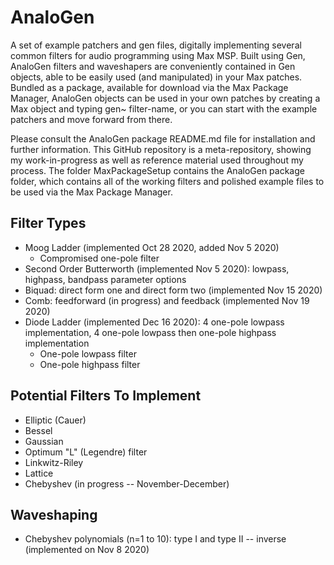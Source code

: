 # AnaloGen
A set of example patchers and gen files, digitally implementing several common filters for audio programming using Max MSP. Built using Gen, AnaloGen filters and waveshapers are conveniently contained in Gen objects, able to be easily used (and manipulated) in your Max patches. Bundled as a package, available for download via the Max Package Manager, AnaloGen objects can be used in your own patches by creating a Max object and typing gen~ filter-name, or you can start with the example patchers and move forward from there. 

Please consult the AnaloGen package README.md file for installation and further information. This GitHub repository is a meta-repository, showing my work-in-progress as well as reference material used throughout my process. The folder MaxPackageSetup contains the AnaloGen package folder, which contains all of the working filters and polished example files to be used via the Max Package Manager. 

## Filter Types
- Moog Ladder (implemented Oct 28 2020, added Nov 5 2020)
  - Compromised one-pole filter
- Second Order Butterworth (implemented Nov 5 2020): lowpass, highpass, bandpass parameter options
- Biquad: direct form one and direct form two (implemented Nov 15 2020)
- Comb: feedforward (in progress) and feedback (implemented Nov 19 2020)
- Diode Ladder (implemented Dec 16 2020): 4 one-pole lowpass implementation, 4 one-pole lowpass then one-pole highpass implementation
  - One-pole lowpass filter
  - One-pole highpass filter

## Potential Filters To Implement
- Elliptic (Cauer)
- Bessel
- Gaussian
- Optimum "L" (Legendre) filter
- Linkwitz-Riley
- Lattice
- Chebyshev (in progress -- November-December)

## Waveshaping
- Chebyshev polynomials (n=1 to 10): type I and type II -- inverse (implemented on Nov 8 2020)
